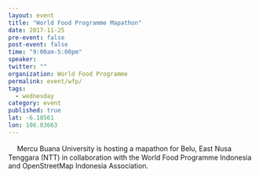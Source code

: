 ```yaml
---
layout: event 
title: "World Food Programme Mapathon"
date: 2017-11-25
pre-event: false
post-event: false
time: "9:00am-5:00pm"
speaker:
twitter: ""
organization: World Food Programme
permalink: event/wfp/
tags:
  - wednesday 
category: event
published: true
lat: -6.18561
lon: 106.83663
---
```

　
Mercu Buana University is hosting a mapathon for Belu, East Nusa Tenggara (NTT) in collaboration with the World Food Programme Indonesia and OpenStreetMap Indonesia Association.
